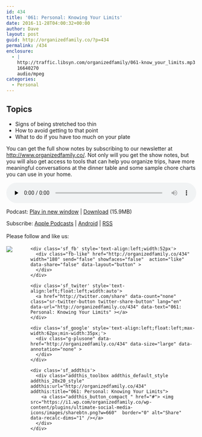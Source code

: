 ```yaml
---
id: 434
title: '061: Personal: Knowing Your Limits'
date: 2016-11-28T04:00:32+00:00
author: Dave
layout: post
guid: http://organizedfamily.co/?p=434
permalink: /434
enclosure:
  - |
    http://traffic.libsyn.com/organizedfamily/061-know_your_limits.mp3
    16640270
    audio/mpeg
categories:
  - Personal
---
```

## Topics

  * Signs of being stretched too thin
  * How to avoid getting to that point
  * What to do if you have too much on your plate

You can get the full show notes by subscribing to our newsletter at <http://www.organizedfamily.co/>. Not only will you get the show notes, but you will also get access to tools that can help you organize trips, have more meaningful conversations at the dinner table and some sample chore charts you can use in your home.

<div class="powerpress_player" id="powerpress_player_5382">
  <audio class="wp-audio-shortcode" id="audio-434-62" preload="none" style="width: 100%;" controls="controls"><source type="audio/mpeg" src="http://traffic.libsyn.com/organizedfamily/061-know_your_limits.mp3?_=62" /><a href="http://traffic.libsyn.com/organizedfamily/061-know_your_limits.mp3">http://traffic.libsyn.com/organizedfamily/061-know_your_limits.mp3</a></audio>
</div>

<p class="powerpress_links powerpress_links_mp3">
  Podcast: <a href="http://traffic.libsyn.com/organizedfamily/061-know_your_limits.mp3" class="powerpress_link_pinw" target="_blank" title="Play in new window" onclick="return powerpress_pinw('http://organizedfamily.co/?powerpress_pinw=434-podcast');" rel="nofollow">Play in new window</a> | <a href="http://traffic.libsyn.com/organizedfamily/061-know_your_limits.mp3" class="powerpress_link_d" title="Download" rel="nofollow" download="061-know_your_limits.mp3">Download</a> (15.9MB)
</p>

<p class="powerpress_links powerpress_subscribe_links">
  Subscribe: <a href="https://itunes.apple.com/us/podcast/organized-family/id1047979605?mt=2&ls=1#episodeGuid=http%3A%2F%2Forganizedfamily.co%2F%3Fp%3D434" class="powerpress_link_subscribe powerpress_link_subscribe_itunes" title="Subscribe on Apple Podcasts" rel="nofollow">Apple Podcasts</a> | <a href="http://subscribeonandroid.com/organizedfamily.co/feed/podcast" class="powerpress_link_subscribe powerpress_link_subscribe_android" title="Subscribe on Android" rel="nofollow">Android</a> | <a href="http://organizedfamily.co/feed/podcast" class="powerpress_link_subscribe powerpress_link_subscribe_rss" title="Subscribe via RSS" rel="nofollow">RSS</a>
</p>

<div class='sfsi_Sicons' style='width: 100%; display: inline-block; vertical-align: middle; text-align:left'>
  <div style='margin:0px 8px 0px 0px; line-height: 24px'>
    <span>Please follow and like us:</span>
  </div>
  
  <div class='sfsi_socialwpr'>
    <div class='sf_subscrbe' style='text-align:left;float:left;width:64px'>
      <a href="http://www.specificfeeds.com/widget/emailsubscribe/MTc5ODgx/OA==/" target="_blank"><img src="https://i2.wp.com/organizedfamily.co/wp-content/plugins/ultimate-social-media-icons/images/follow_subscribe.png?w=660" data-recalc-dims="1" /></a>
    </div>
    
    <div class='sf_fb' style='text-align:left;width:52px'>
      <div class="fb-like" href="http://organizedfamily.co/434" width="180" send="false" showfaces="false"  action="like" data-share="false" data-layout="button" >
      </div>
    </div>
    
    <div class='sf_twiter' style='text-align:left;float:left;width:auto'>
      <a href="http://twitter.com/share" data-count="none" class="sr-twitter-button twitter-share-button" lang="en" data-url="http://organizedfamily.co/434" data-text="061: Personal: Knowing Your Limits" ></a>
    </div>
    
    <div class='sf_google' style='text-align:left;float:left;max-width:62px;min-width:35px;'>
      <div class="g-plusone" data-href="http://organizedfamily.co/434" data-size="large" data-annotation="none" >
      </div>
    </div>
    
    <div class='sf_addthis'>
      <div class="addthis_toolbox addthis_default_style addthis_20x20_style" addthis:url="http://organizedfamily.co/434" addthis:title="061: Personal: Knowing Your Limits">
        <a class="addthis_button_compact " href="#"> <img src="https://i1.wp.com/organizedfamily.co/wp-content/plugins/ultimate-social-media-icons/images/sharebtn.png?w=660"  border="0" alt="Share" data-recalc-dims="1" /></a>
      </div>
    </div>
  </div>
</div>